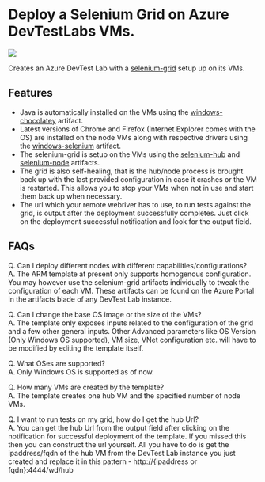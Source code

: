 # Deploy a Selenium Grid on Azure DevTestLabs VMs.

<a href="https://portal.azure.com/#create/Microsoft.Template/uri/https%3A%2F%2Fraw.githubusercontent.com%2FAzure%2Fazure-devtestlab%2Fmaster%2Fsamples%2FDevTestLabs%2FQuickStartTemplates%2F201-dtl-create-lab-with-seleniumgrid%2Fazuredeploy.json" target="_blank">
    <img src="http://azuredeploy.net/deploybutton.png"/>
</a>

Creates an Azure DevTest Lab with a <a href="https://github.com/SeleniumHQ/selenium/wiki/Grid2">selenium-grid</a> setup up on its VMs.

## Features

- Java is automatically installed on the VMs using the <a href="https://github.com/Azure/azure-devtestlab/tree/master/Artifacts/windows-chocolatey">windows-chocolatey</a> artifact.
- Latest versions of Chrome and Firefox (Internet Explorer comes with the OS) are installed on the node VMs along with respective drivers using the <a href="https://github.com/Azure/azure-devtestlab/tree/master/Artifacts/windows-selenium">windows-selenium</a> artifact.
- The selenium-grid is setup on the VMs using the <a href="">selenium-hub</a> and <a href="">selenium-node</a> artifacts.
- The grid is also self-healing, that is the hub/node process is brought back up with the last provided configuration in case it crashes or the VM is restarted. This allows you to stop your VMs when not in use and start them back up when necessary.
- The url which your remote webriver has to use, to run tests against the grid, is output after the deployment successfully completes. Just click on the deployment successful notification and look for the output field.

## FAQs

Q. Can I deploy different nodes with different capabilities/configurations?<br>
A. The ARM template at present only supports homogenous configuration. You may however use the selenium-grid artifacts individually to tweak the configuration of each VM. These artifacts can be found on the Azure Portal in the artifacts blade of any DevTest Lab instance.

Q. Can I change the base OS image or the size of the VMs?<br>
A. The template only exposes inputs related to the configuration of the grid and a few other general inputs. Other Advanced parameters like OS Version (Only Windows OS supported), VM size, VNet configuration etc. will have to be modified by editing the template itself.<br>

Q. What OSes are supported?<br>
A. Only Windows OS is supported as of now.

Q. How many VMs are created by the template?<br>
A. The template creates one hub VM and the specified number of node VMs.

Q. I want to run tests on my grid, how do I get the hub Url?<br>
A. You can get the hub Url from the output field after clicking on the notification for successful deployment of the template. If you missed this then you can construct the url yourself. All you have to do is get the ipaddress/fqdn of the hub VM from the DevTest Lab instance you just created and replace it in this pattern - http://{ipaddress or fqdn}:4444/wd/hub